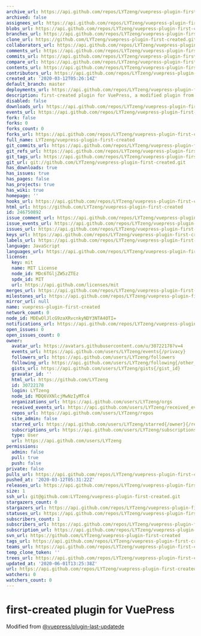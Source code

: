 ```yaml
---
archive_url: https://api.github.com/repos/LYTzeng/vuepress-plugin-first-created/{archive_format}{/ref}
archived: false
assignees_url: https://api.github.com/repos/LYTzeng/vuepress-plugin-first-created/assignees{/user}
blobs_url: https://api.github.com/repos/LYTzeng/vuepress-plugin-first-created/git/blobs{/sha}
branches_url: https://api.github.com/repos/LYTzeng/vuepress-plugin-first-created/branches{/branch}
clone_url: https://github.com/LYTzeng/vuepress-plugin-first-created.git
collaborators_url: https://api.github.com/repos/LYTzeng/vuepress-plugin-first-created/collaborators{/collaborator}
comments_url: https://api.github.com/repos/LYTzeng/vuepress-plugin-first-created/comments{/number}
commits_url: https://api.github.com/repos/LYTzeng/vuepress-plugin-first-created/commits{/sha}
compare_url: https://api.github.com/repos/LYTzeng/vuepress-plugin-first-created/compare/{base}...{head}
contents_url: https://api.github.com/repos/LYTzeng/vuepress-plugin-first-created/contents/{+path}
contributors_url: https://api.github.com/repos/LYTzeng/vuepress-plugin-first-created/contributors
created_at: '2020-03-12T05:26:14Z'
default_branch: master
deployments_url: https://api.github.com/repos/LYTzeng/vuepress-plugin-first-created/deployments
description: first-created plugin for VuePress, a modified plugin from vuepress-plugin-first-create.
disabled: false
downloads_url: https://api.github.com/repos/LYTzeng/vuepress-plugin-first-created/downloads
events_url: https://api.github.com/repos/LYTzeng/vuepress-plugin-first-created/events
fork: false
forks: 0
forks_count: 0
forks_url: https://api.github.com/repos/LYTzeng/vuepress-plugin-first-created/forks
full_name: LYTzeng/vuepress-plugin-first-created
git_commits_url: https://api.github.com/repos/LYTzeng/vuepress-plugin-first-created/git/commits{/sha}
git_refs_url: https://api.github.com/repos/LYTzeng/vuepress-plugin-first-created/git/refs{/sha}
git_tags_url: https://api.github.com/repos/LYTzeng/vuepress-plugin-first-created/git/tags{/sha}
git_url: git://github.com/LYTzeng/vuepress-plugin-first-created.git
has_downloads: true
has_issues: true
has_pages: false
has_projects: true
has_wiki: true
homepage: ''
hooks_url: https://api.github.com/repos/LYTzeng/vuepress-plugin-first-created/hooks
html_url: https://github.com/LYTzeng/vuepress-plugin-first-created
id: 246750892
issue_comment_url: https://api.github.com/repos/LYTzeng/vuepress-plugin-first-created/issues/comments{/number}
issue_events_url: https://api.github.com/repos/LYTzeng/vuepress-plugin-first-created/issues/events{/number}
issues_url: https://api.github.com/repos/LYTzeng/vuepress-plugin-first-created/issues{/number}
keys_url: https://api.github.com/repos/LYTzeng/vuepress-plugin-first-created/keys{/key_id}
labels_url: https://api.github.com/repos/LYTzeng/vuepress-plugin-first-created/labels{/name}
language: JavaScript
languages_url: https://api.github.com/repos/LYTzeng/vuepress-plugin-first-created/languages
license:
  key: mit
  name: MIT License
  node_id: MDc6TGljZW5zZTEz
  spdx_id: MIT
  url: https://api.github.com/licenses/mit
merges_url: https://api.github.com/repos/LYTzeng/vuepress-plugin-first-created/merges
milestones_url: https://api.github.com/repos/LYTzeng/vuepress-plugin-first-created/milestones{/number}
mirror_url: null
name: vuepress-plugin-first-created
network_count: 0
node_id: MDEwOlJlcG9zaXRvcnkyNDY3NTA4OTI=
notifications_url: https://api.github.com/repos/LYTzeng/vuepress-plugin-first-created/notifications{?since,all,participating}
open_issues: 0
open_issues_count: 0
owner:
  avatar_url: https://avatars.githubusercontent.com/u/30722178?v=4
  events_url: https://api.github.com/users/LYTzeng/events{/privacy}
  followers_url: https://api.github.com/users/LYTzeng/followers
  following_url: https://api.github.com/users/LYTzeng/following{/other_user}
  gists_url: https://api.github.com/users/LYTzeng/gists{/gist_id}
  gravatar_id: ''
  html_url: https://github.com/LYTzeng
  id: 30722178
  login: LYTzeng
  node_id: MDQ6VXNlcjMwNzIyMTc4
  organizations_url: https://api.github.com/users/LYTzeng/orgs
  received_events_url: https://api.github.com/users/LYTzeng/received_events
  repos_url: https://api.github.com/users/LYTzeng/repos
  site_admin: false
  starred_url: https://api.github.com/users/LYTzeng/starred{/owner}{/repo}
  subscriptions_url: https://api.github.com/users/LYTzeng/subscriptions
  type: User
  url: https://api.github.com/users/LYTzeng
permissions:
  admin: false
  pull: true
  push: false
private: false
pulls_url: https://api.github.com/repos/LYTzeng/vuepress-plugin-first-created/pulls{/number}
pushed_at: '2020-03-12T05:31:22Z'
releases_url: https://api.github.com/repos/LYTzeng/vuepress-plugin-first-created/releases{/id}
size: 1
ssh_url: git@github.com:LYTzeng/vuepress-plugin-first-created.git
stargazers_count: 0
stargazers_url: https://api.github.com/repos/LYTzeng/vuepress-plugin-first-created/stargazers
statuses_url: https://api.github.com/repos/LYTzeng/vuepress-plugin-first-created/statuses/{sha}
subscribers_count: 1
subscribers_url: https://api.github.com/repos/LYTzeng/vuepress-plugin-first-created/subscribers
subscription_url: https://api.github.com/repos/LYTzeng/vuepress-plugin-first-created/subscription
svn_url: https://github.com/LYTzeng/vuepress-plugin-first-created
tags_url: https://api.github.com/repos/LYTzeng/vuepress-plugin-first-created/tags
teams_url: https://api.github.com/repos/LYTzeng/vuepress-plugin-first-created/teams
temp_clone_token: ''
trees_url: https://api.github.com/repos/LYTzeng/vuepress-plugin-first-created/git/trees{/sha}
updated_at: '2020-06-01T13:25:38Z'
url: https://api.github.com/repos/LYTzeng/vuepress-plugin-first-created
watchers: 0
watchers_count: 0
---
```


# first-created plugin for VuePress
Modified from [@vuepress/plugin-last-updatede](https://github.com/vuejs/vuepress/tree/master/packages/%40vuepress/plugin-last-updated)
